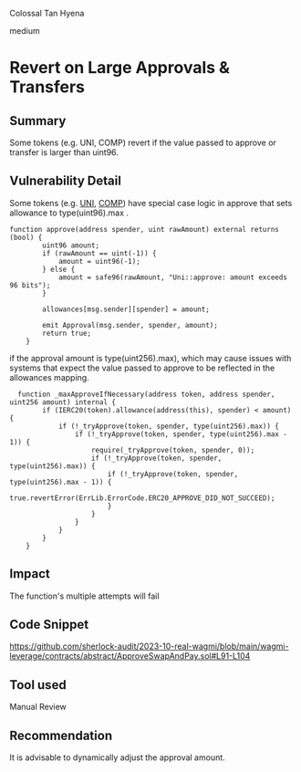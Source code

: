Colossal Tan Hyena

medium

# Revert on Large Approvals & Transfers
## Summary
Some tokens (e.g. UNI, COMP) revert if the value passed to approve or transfer is larger than uint96.


## Vulnerability Detail
Some tokens (e.g. [UNI](https://etherscan.io/token/0x1f9840a85d5af5bf1d1762f925bdaddc4201f984#code), [COMP](https://etherscan.io/token/0xc00e94cb662c3520282e6f5717214004a7f26888#code)) have special case logic in approve that sets allowance to type(uint96).max .
```solidity
function approve(address spender, uint rawAmount) external returns (bool) {
        uint96 amount;
        if (rawAmount == uint(-1)) {
            amount = uint96(-1);
        } else {
            amount = safe96(rawAmount, "Uni::approve: amount exceeds 96 bits");
        }

        allowances[msg.sender][spender] = amount;

        emit Approval(msg.sender, spender, amount);
        return true;
    }
```
if the approval amount is type(uint256).max), which may cause issues with systems that expect the value passed to approve to be reflected in the allowances mapping.

```solidity
  function _maxApproveIfNecessary(address token, address spender, uint256 amount) internal {
        if (IERC20(token).allowance(address(this), spender) < amount) {
            if (!_tryApprove(token, spender, type(uint256).max)) {
                if (!_tryApprove(token, spender, type(uint256).max - 1)) {
                    require(_tryApprove(token, spender, 0));
                    if (!_tryApprove(token, spender, type(uint256).max)) {
                        if (!_tryApprove(token, spender, type(uint256).max - 1)) {
                            true.revertError(ErrLib.ErrorCode.ERC20_APPROVE_DID_NOT_SUCCEED);
                        }
                    }
                }
            }
        }
    }

```

## Impact
 The function's multiple attempts will fail
## Code Snippet
https://github.com/sherlock-audit/2023-10-real-wagmi/blob/main/wagmi-leverage/contracts/abstract/ApproveSwapAndPay.sol#L91-L104
## Tool used

Manual Review

## Recommendation
It is advisable to dynamically adjust the approval amount.
